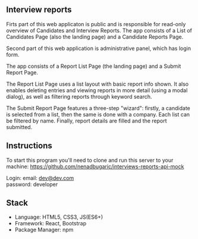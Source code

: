 

## Interview reports

Firts part of this web applicaton is public and is responsible for read-only overview of Candidates and Interview Reports.
The app consists of a List of Candidates Page (also the landing page) and a Candidate Reports Page.

Second part of this web application is administrative panel, which has login form. 

The app consists of a Report List Page (the landing page) and a Submit Report Page.

The Report List Page uses a list layout with basic report info shown. It also enables deleting entries and viewing reports in more detail (using a modal dialog), as well as filtering reports through keyword search.

The Submit Report Page features a three-step "wizard": firstly, a candidate is selected from a list, then the same is done with a company. Each list can be filtered by name. Finally, report details are filled and the report submitted.

## Instructions

To start this program you'll need to clone and run this server to your machine: 
https://github.com/nenadbugaric/interviews-reports-api-mock

Login: 
  email: dev@dev.com  
  password: developer

## Stack

- Language: HTML5, CSS3, JS(ES6+)
- Framework: React, Bootstrap
- Package Manager: npm
